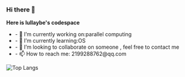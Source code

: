 ### Hi there 👋

**Here is lullaybe's codespace**
<ul>
<li>- 🔭 I’m currently working on:parallel computing </li>
<li>- 🌱 I’m currently learning:OS  </li>
<li>- 👯 I’m looking to collaborate on someone , feel free to contact me</li>
<li>- 📫 How to reach me: 2199288762@qq.com</li>

</ul>

![Top Langs](https://github-readme-stats.vercel.app/api/top-langs/?username=lullabyeoytl&langs_count=6)

<!--
**lullabyeoytl/lullabyeoytl** is a ✨ _special_ ✨ repository because its `README.md` (this file) appears on your GitHub profile.

Here are some ideas to get you started:

- 🔭 I’m currently working on ...
- 🌱 I’m currently learning ...
- 👯 I’m looking to collaborate on ...
- 🤔 I’m looking for help with ...
- 💬 Ask me about ...
- 📫 How to reach me: ...
- 😄 Pronouns: ...
- ⚡ Fun fact: ...
![Anurag's GitHub stats](https://github-readme-stats.vercel.app/api?username=lullabyeoytl&count_private=true)
[![Top Langs](https://github-readme-stats.vercel.app/api/top-langs/?username=lullabyeoytl)](https://github.com/anuraghazra/github-readme-stats)
-->

